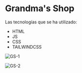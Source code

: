 # Grandma's Shop

Las tecnologías que se ha utilizado:
- HTML
- JS
- CSS
- TAILWINDCSS

![GS-1](https://user-images.githubusercontent.com/62448175/99903386-cbc5e400-2ca2-11eb-9099-1d3c178c5d5d.png)

![GS-2](https://user-images.githubusercontent.com/62448175/99903406-e5672b80-2ca2-11eb-83be-052c91be39d4.png)
